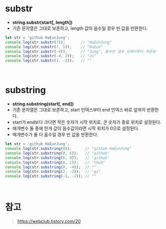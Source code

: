 # substr

- **string.substr(start[, length])**
- 기존 문자열은 그대로 보존하고, length 값이 음수일 경우 빈 값을 반환한다. 

```javascript
let str = 'github HaEunJung';
console.log(str.substr(7));       // "HaEunJung"
console.log(str.substr(7, 5));    // "HaEun"
console.log(str.substr(-4));      // "Jung", 음수인 경우 뒤에서부터 카운팅
console.log(str.substr(-4, 2));   // "Ju"
console.log(str.substr(1, -2));   // ""
```

<br>

# substring

- **string.substring(start[, end])**
- 기존 문자열은 그대로 보존하고, start 인덱스부터 end 인덱스 바로 앞까지 반환한다.
- start가 end보다 크다면 작은 숫자가 시작 위치로, 큰 숫자가 종료 위치로 설정된다.
- 매개변수 둘 중에 한개 값이 음수값이라면 시작 위치가 0으로 설정된다.
- 매개변수가 둘 다 음수일 경우 빈 값을 반환한다. 

```javascript
let str = 'github HaEunJung';
console.log(str.substring(0));      // "github HaEunJung"
console.log(str.substring(0, 6));   // "github"
console.log(str.substring(6, 0));   // "github"
console.log(str.substring(6, 2));   // "thub"
console.log(str.substring(0, -4));  // ""
console.log(str.substring(2, -2));  // "gi"
console.log(str.substring(-1, -2)); // ""

```

<br>

# 참고

> https://webclub.tistory.com/20
